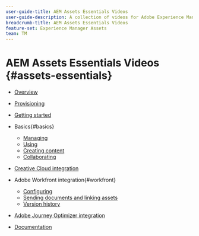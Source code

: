 ```yaml
---
user-guide-title: AEM Assets Essentials Videos
user-guide-description: A collection of videos for Adobe Experience Manager Assets Essentials.
breadcrumb-title: AEM Assets Essentials Videos
feature-set: Experience Manager Assets
team: TM
---
```


# AEM Assets Essentials Videos {#assets-essentials}

+ [Overview](overview.md)

+ [Provisioning](./provisioning.md)
+ [Getting started](./getting-started.md)

+ Basics{#basics}
  + [Managing](basics/managing.md)
  + [Using](basics/using.md)
  + [Creating content](basics/creating.md)
  + [Collaborating](basics/collaborating.md)

+ [Creative Cloud integration](integrations/creative-cloud.md)

+ Adobe Workfront integration{#workfront}
  + [Configuring](./integrations/workfront/configure.md)
  + [Sending documents and linking assets](./integrations/workfront/link-send.md)
  + [Version history](./integrations/workfront/versions.md)

+ [Adobe Journey Optimizer integration](https://experienceleague.adobe.com/docs/journey-optimizer-learn/tutorials/create-messages/create-email-content-with-the-message-editor.html)

+ [Documentation](https://experienceleague.adobe.com/docs/experience-manager-assets-essentials/help/introduction.html)